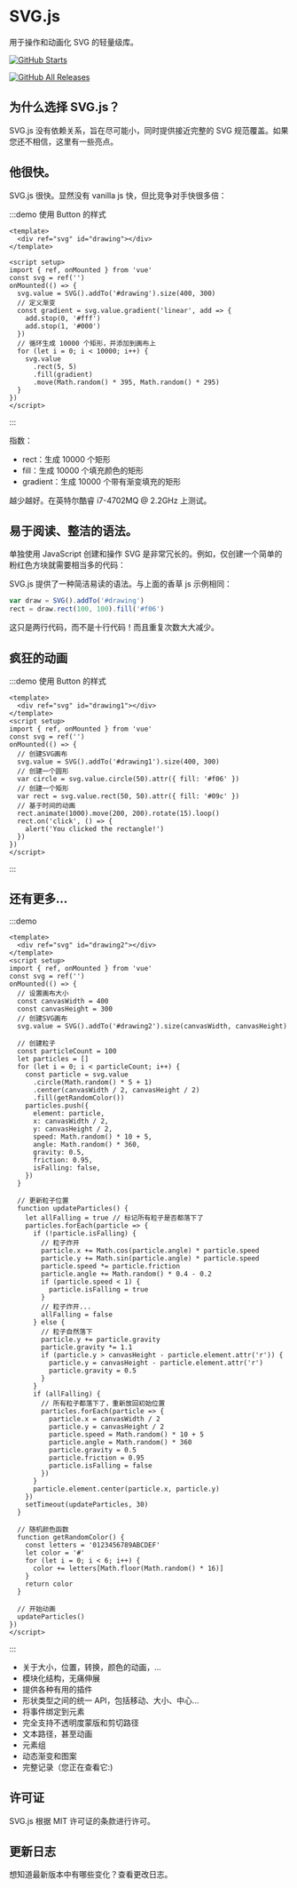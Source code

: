 # SVG.js

用于操作和动画化 SVG 的轻量级库。

[![GitHub Starts](https://img.shields.io/github/stars/svgdotjs/svg.js.svg?style=flat&label=Stars&logo=github)](https://github.com/xiaohuooo/svg.js)

[![GitHub All Releases](https://img.shields.io/github/downloads/svgdotjs/svg.js/total.svg)](https://github.com/xiaohuooo/svg.js)

## 为什么选择 SVG.js？

SVG.js 没有依赖关系，旨在尽可能小，同时提供接近完整的 SVG 规范覆盖。如果您还不相信，这里有一些亮点。

## 他很快。

SVG.js 很快。显然没有 vanilla js 快，但比竞争对手快很多倍：

:::demo 使用 Button 的样式

```vue
<template>
  <div ref="svg" id="drawing"></div>
</template>

<script setup>
import { ref, onMounted } from 'vue'
const svg = ref('')
onMounted(() => {
  svg.value = SVG().addTo('#drawing').size(400, 300)
  // 定义渐变
  const gradient = svg.value.gradient('linear', add => {
    add.stop(0, '#fff')
    add.stop(1, '#000')
  })
  // 循环生成 10000 个矩形，并添加到画布上
  for (let i = 0; i < 10000; i++) {
    svg.value
      .rect(5, 5)
      .fill(gradient)
      .move(Math.random() * 395, Math.random() * 295)
  }
})
</script>
```

:::

指数：

- rect：生成 10000 个矩形
- fill：生成 10000 个填充颜色的矩形
- gradient：生成 10000 个带有渐变填充的矩形

越少越好。在英特尔酷睿 i7-4702MQ @ 2.2GHz 上测试。

## 易于阅读、整洁的语法。

单独使用 JavaScript 创建和操作 SVG 是非常冗长的。例如，仅创建一个简单的粉红色方块就需要相当多的代码：

SVG.js 提供了一种简洁易读的语法。与上面的香草 js 示例相同：

```js
var draw = SVG().addTo('#drawing')
rect = draw.rect(100, 100).fill('#f06')
```

这只是两行代码，而不是十行代码！而且重复次数大大减少。

## 疯狂的动画

:::demo 使用 Button 的样式

```vue
<template>
  <div ref="svg" id="drawing1"></div>
</template>
<script setup>
import { ref, onMounted } from 'vue'
const svg = ref('')
onMounted(() => {
  // 创建SVG画布
  svg.value = SVG().addTo('#drawing1').size(400, 300)
  // 创建一个圆形
  var circle = svg.value.circle(50).attr({ fill: '#f06' })
  // 创建一个矩形
  var rect = svg.value.rect(50, 50).attr({ fill: '#09c' })
  // 基于时间的动画
  rect.animate(1000).move(200, 200).rotate(15).loop()
  rect.on('click', () => {
    alert('You clicked the rectangle!')
  })
})
</script>
```

:::

## 还有更多...

:::demo

```vue
<template>
  <div ref="svg" id="drawing2"></div>
</template>
<script setup>
import { ref, onMounted } from 'vue'
const svg = ref('')
onMounted(() => {
  // 设置画布大小
  const canvasWidth = 400
  const canvasHeight = 300
  // 创建SVG画布
  svg.value = SVG().addTo('#drawing2').size(canvasWidth, canvasHeight)

  // 创建粒子
  const particleCount = 100
  let particles = []
  for (let i = 0; i < particleCount; i++) {
    const particle = svg.value
      .circle(Math.random() * 5 + 1)
      .center(canvasWidth / 2, canvasHeight / 2)
      .fill(getRandomColor())
    particles.push({
      element: particle,
      x: canvasWidth / 2,
      y: canvasHeight / 2,
      speed: Math.random() * 10 + 5,
      angle: Math.random() * 360,
      gravity: 0.5,
      friction: 0.95,
      isFalling: false,
    })
  }

  // 更新粒子位置
  function updateParticles() {
    let allFalling = true // 标记所有粒子是否都落下了
    particles.forEach(particle => {
      if (!particle.isFalling) {
        // 粒子炸开
        particle.x += Math.cos(particle.angle) * particle.speed
        particle.y += Math.sin(particle.angle) * particle.speed
        particle.speed *= particle.friction
        particle.angle += Math.random() * 0.4 - 0.2
        if (particle.speed < 1) {
          particle.isFalling = true
        }
        // 粒子炸开...
        allFalling = false
      } else {
        // 粒子自然落下
        particle.y += particle.gravity
        particle.gravity *= 1.1
        if (particle.y > canvasHeight - particle.element.attr('r')) {
          particle.y = canvasHeight - particle.element.attr('r')
          particle.gravity = 0.5
        }
      }
      if (allFalling) {
        // 所有粒子都落下了，重新放回初始位置
        particles.forEach(particle => {
          particle.x = canvasWidth / 2
          particle.y = canvasHeight / 2
          particle.speed = Math.random() * 10 + 5
          particle.angle = Math.random() * 360
          particle.gravity = 0.5
          particle.friction = 0.95
          particle.isFalling = false
        })
      }
      particle.element.center(particle.x, particle.y)
    })
    setTimeout(updateParticles, 30)
  }

  // 随机颜色函数
  function getRandomColor() {
    const letters = '0123456789ABCDEF'
    let color = '#'
    for (let i = 0; i < 6; i++) {
      color += letters[Math.floor(Math.random() * 16)]
    }
    return color
  }

  // 开始动画
  updateParticles()
})
</script>
```

:::

- 关于大小，位置，转换，颜色的动画，...
- 模块化结构，无痛伸展
- 提供各种有用的插件
- 形状类型之间的统一 API，包括移动、大小、中心...
- 将事件绑定到元素
- 完全支持不透明度蒙版和剪切路径
- 文本路径，甚至动画
- 元素组
- 动态渐变和图案
- 完整记录（您正在查看它:)

## 许可证

SVG.js 根据 MIT 许可证的条款进行许可。

## 更新日志

想知道最新版本中有哪些变化？查看更改日志。
